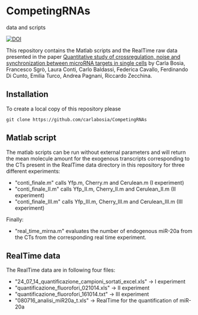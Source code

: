 # CompetingRNAs

data and scripts

[![DOI](https://zenodo.org/badge/DOI/10.5281/zenodo.166289.svg)](https://doi.org/10.5281/zenodo.166289)

This repository contains the Matlab scripts and the RealTime raw data
presented in the paper [Quantitative study of crossregulation, noise
and synchronization between microRNA targets in single
cells](https://arxiv.org/abs/1503.06696) by Carla Bosia, Francesco
Sgrò, Laura Conti, Carlo Baldassi, Federica Cavallo, Ferdinando Di
Cunto, Emilia Turco, Andrea Pagnani, Riccardo Zecchina.

Installation
------------

To create a local copy of this repository please

   `git clone https://github.com/carlabosia/CompetingRNAs`

Matlab script
-------------

The matlab scripts can be run without external parameters and will
return the mean molecule amount for the exogenous transcripts corresponding to the 
CTs present in the RealTime data directory in this repository for three different 
experiments:

* "conti_finale.m" calls Yfp.m, Cherry.m and Cerulean.m (I experiment)
* "conti_finale_II.m" calls Yfp_II.m, Cherry_II.m and Cerulean_II.m (II experiment)
* "conti_finale_III.m" calls Yfp_III.m, Cherry_III.m and Cerulean_III.m (III experiment)

Finally:

* "real_time_mirna.m" evaluates the number of endogenous miR-20a from
  the CTs from the corresponding real time experiment.


RealTime data
-------------
The RealTime data are in following four files: 

* "24_07_14_quantificazione_campioni_sortati_excel.xls" -> I experiment
* "quantificazione_fluorofori_021014.xls" -> II experiment
* "quantificazione_fluorofori_161014.txt" -> III experiment
* "080716_analisi_miR20a_t.xls" -> RealTime for the quantification of miR-20a







